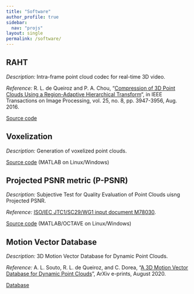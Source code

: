 ```yaml
---
title: "Software"
author_profile: true
sidebar:
  nav: "projs"
layout: single
permalink: /software/
---
```


## RAHT

_Description:_ Intra-frame point cloud codec for real-time 3D video.

_Reference:_ R. L. de Queiroz and P. A. Chou, “[Compression of 3D Point Clouds Using a Region-Adaptive Hierarchical Transform](http://queiroz.divp.org/papers/ieee_tip_raht3d.pdf)“, in IEEE Transactions on Image Processing, vol. 25, no. 8, pp. 3947-3956, Aug. 2016.

[Source code](https://github.com/digitalivp/RAHT)

## Voxelization

_Description:_ Generation of voxelized point clouds.

[Source code](https://github.com/digitalivp/Voxelization) (MATLAB on Linux/Windows)

## Projected PSNR metric (P-PSNR)

_Description:_ Subjective Test for Quality Evaluation of Point Clouds uisng Projected PSNR.

_Reference:_ [ISO/IEC JTC1/SC29/WG1 input document M78030](https://github.com/digitalivp/ProjectedPSNR/blob/master/wg1m78030.pdf).

[Source code](https://github.com/digitalivp/ProjectedPSNR) (MATLAB/OCTAVE on Linux/Windows)

## Motion Vector Database

_Description:_ 3D Motion Vector Database for Dynamic Point Clouds.

_Reference:_ A. L. Souto, R. L. de Queiroz, and C. Dorea,
“[A 3D Motion Vector Database for Dynamic Point Clouds](https://arxiv.org/abs/2008.08438)”, ArXiv e-prints, August 2020.

[Database](https://queiroz.divp.org/data/motionVectorDatabase.zip)
